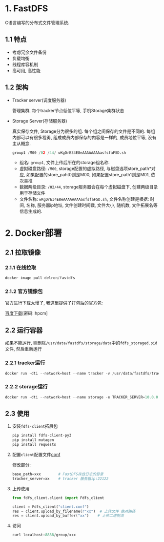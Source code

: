 # 1. FastDFS

C语言编写的分布式文件管理系统. 

## 1.1 特点

* 考虑冗余文件备份
* 负载均衡
* 线程库容机制
* 高可用, 高性能

## 1.2 架构

* Tracker server(调度服务器)

  管理集群, 每个tracker节点低位平等, 手机Storage集群状态

* Storage Server(存储服务器)

  真实保存文件, Storage分为很多的组. 每个组之间保存的文件是不同的. 每组内部可以有很多程勇, 组成成员内部保存的内容是一样的, 成员地位平等, 没有主从概念.

  ```python
  group1 /M00 /02 /44/ wKgDrE34E8eAAAAAAAAasfsfaFSD.sh
  ```

  * 组名: `group1`, 文件上传后所在的storage组名称.
  * 虚拟磁盘路径: `/M00`, storage配置的虚拟路径, 与磁盘选项store_path*对应, 如果配置的store_paht0则是M00, 如果配置store_path1则是M01, 依次类推
  * 数据两级目录: `/02/44`, storage服务器会在每个虚拟磁盘下, 创建两级目录用于存储文件
  * 文件名称: `wKgDrE34E8eAAAAAAAAasfsfaFSD.sh`,  文件名称创建是根据: 时间, 名称, 服务器ip地址, 文件创建时间戳, 文件大小, 随机数, 文件拓展名等信息生成的.

# 2. Docker部署

## 2.1 拉取镜像

### 2.1.1 在线拉取

```python
docker image pull delron/fastdfs
```

### 2.1.2 官方镜像包

官方进行下载太慢了, 我这里提供了打包后的官方包: 

[百度下载](https://pan.baidu.com/s/1_h71riGd2wfJ3PgYFjZybQ )[密码: hpcm]

## 2.2 运行容器

如果不能运行, 则删除`/usr/data/fastdfs/storage/data`中的`fdfs_storaged.pid`文件, 然后重新运行

### 2.2.1 tracker运行

```python
docker run -dti --network=host --name tracker -v /usr/data/fastdfs/tracker:/var/fdfs delron/fastdfs tracker
```

### 2.2.2 storage运行

```python
docker run -dti --network=host --name storage -e TRACKER_SERVER=10.0.0.12:22122 -v /usr/data/fastdfs/storage:/var/fdfs delron/fastdfs storage
```

## 2.3 使用

1. 安装`fdfs-client`拓展包

   ```python
   pip install fdfs-client-py3
   pip install mutagen
   pip install requests
   ```

2. 配置`client`配置文件[conf](image/26-FastDFS/client.conf)

   修改部分:

   ```python
   base_path=xxx        # FastDFS存放日志的目录
   tracker_server=xx    # tracker 服务器ip:22122
   ```

3. 上传使用

   ```python
   from fdfs_client.client import Fdfs_client
   
   client = Fdfs_client("client.conf")
   res = client.upload_by_filename(r"xx")  # 上传文件 绝对路径
   res = client.upload_by_buffer("xx")    # 上传二进制流
   ```

4. 访问

   ```python
   curl localhost:8888/group/xxx
   ```

   

